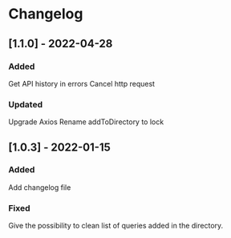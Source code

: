 # Changelog

## [1.1.0] - 2022-04-28

### Added
Get API history in errors
Cancel http request

### Updated
Upgrade Axios
Rename addToDirectory to lock

## [1.0.3] - 2022-01-15

### Added
Add changelog file

### Fixed
Give the possibility to clean list of queries added in the directory.
